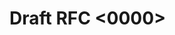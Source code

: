 # Draft RFC <0000> <Title>

## Summary

A mechanism to allow a cluster to have multiple Supply Chains declared
1. With similar purposes (or where one extends the behaviour of another)
2. That will match the developer's requirements without the developer needing to understand naming permutations.


```gherkin
Given Supply Chains that represent permutations of a behaviour tree
When A developer annotates their workload to select for a permutation
Then the correct supply chain is selected.
```

## Motivation

Examples of app characteristics that might make up a permutation:

* `type`:
    * `web`: an app that will deploy as a web service endpoint
    * `agent`: an app that monitors other services

* `input`:
    * `image`: an app that is provided as a OCI image
    * `source`: an app with source

* `test`:
    * `tekton`: the devloper has a tekton pipeline that can be used to test the code

* `scan`:
    * `security`: the developer wants an image scanner to run across their code.

The permutations, if using a single selector would be vast:

* `web-source`
* `web-source-test`
* `web-source-test-scan`
* `web-image`
* `web-image-test`
* `web-image-test-scan`
* etc...

Further, the developer would need to know that `web-image-test-scan` is valid, not `web-image-test-scan`  

## Possible Solutions


### 1. Characteristics

With operators defining a simple set of available `characteristics', developers can select for appropriate supply chains
in a more readable manner. Further, the operators can change the available set of supply chains without breaking existing
workloads.

Given these Supply chains:
```yaml
apiVersion: carto.run/v1alpha1
kind: ClusterSupplyChain
metadata:
  name: image-web
spec:
  selector:
    workload/type: web
    workload/input: image
```

```yaml
apiVersion: carto.run/v1alpha1
kind: ClusterSupplyChain
metadata:
  name: image-web-tekton
spec:
  selector:
    workload/type: web
    workload/input: image
    workload/test: tekton
```

```yaml
apiVersion: carto.run/v1alpha1
kind: ClusterSupplyChain
metadata:
  name: image-web-tekton-security
spec:
  selector:
    workload/type: web
    workload/input: image
    workload/test: tekton
    workload/scan: security
```

Workloads:

1. would select `image-web-tekton`
    ```yaml
    apiVersion: carto.run/v1alpha1
    kind: Workload
    metadata:
      labels:
        workload/type: web
        workload/input: image
        workload/test: tekton
    ```

1. would select `image-web`
    ```yaml
    apiVersion: carto.run/v1alpha1
    kind: Workload
    metadata:
      labels:
        workload/type: web
        workload/input: image
        workload/test: unsupported
    ```

1. would fail to select
    ```yaml
    apiVersion: carto.run/v1alpha1
    kind: Workload
    metadata:
      labels:
        workload/type: web
        workload/test: tekton
    ```

where the rule is:
A workload will only be selected by (in priority order) 
   1. a perfect match
   2. an over-match which does not match another supply chain more perfectly

### 2. Selecting on fields

In the "Characteristics" solution, it's assumed that a workload with `workload/input: source` would have the following 
snippet:

```yaml
spec:
  source:
    git:
      url: https://github.com/spring-projects/spring-petclinic.git
      ref:
        branch: main

```

and `workload/input: image` would have:
```yaml
spec:
  image: https://registry.com/my/image.tgz
```

Selectors that allow us to match a Supply Chain against field presence (eg: `spec.source.git`) might be less redundant. 
This could be a combined solution, that is, Characteristics and Field-Selectors are not exclusive.

## Cross References and Prior Art

n/a